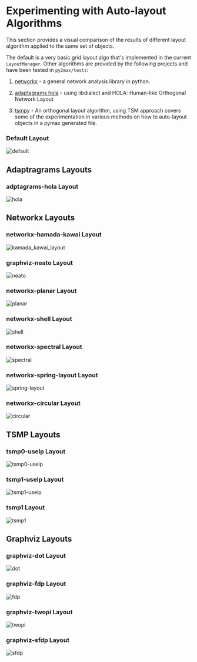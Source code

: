# Experimenting with Auto-layout Algorithms

This section provides a visual comparison of the results of different layout algorithm applied to the same set of objects. 

The default is a very basic grid layout algo that's implemented in the current `LayoutManager`. Other algorithms are provided by the following projects and have been tested in `py2max/tests`:

1. [networkx](https://networkx.org) - a general network analysis library in python.

2. [adaptagrams hola](http://www.adaptagrams.org) - using libdialect and HOLA: Human-like Orthogonal Network Layout 

3. [tsmpy](https://github.com/uknfire/tsmpy) - An orthogonal layout algorithm, using TSM approach covers some of the experimentation in various methods on how to auto-layout objects in a pymax generated file.

### Default Layout

![default](assets/imgs/default.png)


## Adaptragrams Layouts

### adptagrams-hola Layout

![hola](assets/imgs/hola.png)


## Networkx Layouts

### networkx-hamada-kawai Layout

![kamada_kawai_layout](assets/imgs/kamada_kawai_layout.png)

### graphviz-neato Layout

![neato](assets/imgs/neato.png)

### networkx-planar Layout

![planar](assets/imgs/planar.png)

### networkx-shell Layout

![shell](assets/imgs/shell.png)

### networkx-spectral Layout

![spectral](assets/imgs/spectral.png)

### networkx-spring-layout Layout

![spring-layout](assets/imgs/spring-layout.png)

### networkx-circular Layout

![circular](assets/imgs/circular.png)



## TSMP Layouts

### tsmp0-uselp Layout

![tsmp0-uselp](assets/imgs/tsmp0-uselp.png)

### tsmp1-uselp Layout

![tsmp1-uselp](assets/imgs/tsmp1-uselp.png)

### tsmp1 Layout

![tsmp1](assets/imgs/tsmp1.png)



## Graphviz Layouts

### graphviz-dot Layout

![dot](assets/imgs/dot.png)

### graphviz-fdp Layout

![fdp](assets/imgs/fdp.png)


### graphviz-twopi Layout

![twopi](assets/imgs/twopi.png)


### graphviz-sfdp Layout

![sfdp](assets/imgs/sfdp.png)

